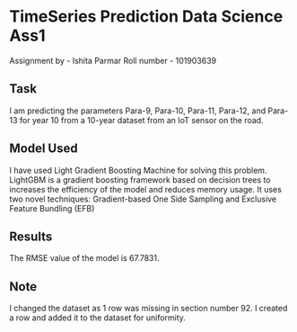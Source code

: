# TimeSeries Prediction Data Science Ass1

Assignment by - Ishita Parmar
Roll number - 101903639

## Task
I am predicting the parameters Para-9, Para-10, Para-11, Para-12, and Para-13 for year 10 from a 10-year dataset from an IoT sensor on the road.

## Model Used
I have used Light Gradient Boosting Machine for solving this problem.
LightGBM is a gradient boosting framework based on decision trees to increases the efficiency of the model and reduces memory usage. 
It uses two novel techniques: Gradient-based One Side Sampling and Exclusive Feature Bundling (EFB)

## Results
The RMSE value of the model is 67.7831.

## Note
I changed the dataset as 1 row was missing in section number 92. I created a row and added it to the dataset for uniformity.

